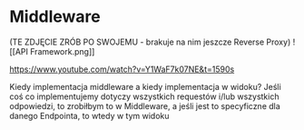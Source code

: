 # Middleware

(TE ZDJĘCIE ZRÓB PO SWOJEMU - brakuje na nim jeszcze Reverse Proxy)
![[API Framework.png]]

https://www.youtube.com/watch?v=Y1WaF7k07NE&t=1590s

Kiedy implementacja middleware a kiedy implementacja w widoku? Jeśli coś co implementujemy dotyczy wszystkich requestów i/lub wszystkich odpowiedzi, to zrobiłbym to w Middleware, a jeśli jest to specyficzne dla danego Endpointa, to wtedy w tym widoku